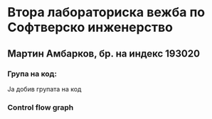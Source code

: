 # Втора лабораториска вежба по Софтверско инженерство
## Мартин Амбарков, бр. на индекс 193020
### Група на код:
Ја добив групата на код
### Control flow graph
